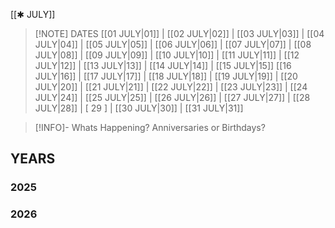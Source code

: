  [[✱ JULY]]

> [!NOTE] DATES
> [[01 JULY|01]] | [[02 JULY|02]] | [[03 JULY|03]] | [[04 JULY|04]] | [[05 JULY|05]] | [[06 JULY|06]] | [[07 JULY|07]] | [[08 JULY|08]] | [[09 JULY|09]] | [[10 JULY|10]] | [[11 JULY|11]] | [[12 JULY|12]] | [[13 JULY|13]] | [[14 JULY|14]] | [[15 JULY|15]]
> [[16 JULY|16]] | [[17 JULY|17]] | [[18 JULY|18]] | [[19 JULY|19]] | [[20 JULY|20]] | [[21 JULY|21]] | [[22 JULY|22]] | [[23 JULY|23]] | [[24 JULY|24]] | [[25 JULY|25]] | [[26 JULY|26]] | [[27 JULY|27]] | [[28 JULY|28]] | [ 29 ] | [[30 JULY|30]] | [[31 JULY|31]]

> [!INFO]- Whats Happening?
> Anniversaries or Birthdays? 
## YEARS
### 2025

### 2026